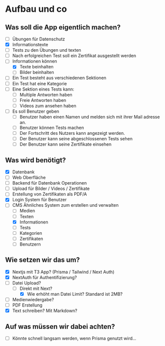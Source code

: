 # Aufbau und co

## Was soll die App eigentlich machen?

- [ ] Übungen für Datenschutz
- [x] Informationstexte
- [ ] Tests zu den Übungen und texten
- [ ] Nach erfolgreichen Test soll ein Zertifikat ausgestellt werden
- [ ] Informationen können
  - [x] Texte beinhalten
  - [ ] Bilder beinhalten
- [ ] Ein Test besteht aus verschiedenen Sektionen
- [ ] Ein Test hat eine Kategorie
- [ ] Eine Sektion eines Tests kann:
  - [ ] Multiple Antworten haben
  - [ ] Freie Antworten haben
  - [ ] Videos zum ansehen haben
- [ ] Es soll Benutzer geben
  - [ ] Benutzer haben einen Namen und melden sich mit ihrer Mail adresse an.
  - [ ] Benutzer können Tests machen
  - [ ] Der Fortschritt des Nutzers kann angezeigt werden.
  - [ ] Der Benutzer kann seine abgeschlossenen Tests sehen
  - [ ] Der Benutzer kann seine Zertifikate einsehen

## Was wird benötigt?

- [x] Datenbank
- [ ] Web Oberfläche
- [ ] Backend für Datenbank Operationen
- [ ] Upload für Bilder / Videos / Zertifikate
- [ ] Erstellung von Zertifikaten als PDF/A
- [x] Login System für Benutzer
- [ ] CMS Ähnliches System zum erstellen und verwalten
  - [ ] Medien
  - [ ] Texten
  - [x] Informationen
  - [ ] Tests
  - [ ] Kategorien
  - [ ] Zertifikaten
  - [ ] Benutzern

## Wie setzen wir das um?

- [x] Nextjs mit T3 App? (Prisma / Tailwind / Next Auth)
- [x] NextAuth für Authentifizierung?
- [ ] Datei Upload?
  - [ ] Direkt mit Next?
    - [x] Wie erhöht man Datei Limit? Standard ist 2MB?
- [ ] Medienwiedergabe?
- [ ] PDF Erstellung
- [x] Text schreiben? Mit Markdown?

## Auf was müssen wir dabei achten?

- [ ] Könnte schnell langsam werden, wenn Prisma genutzt wird...
